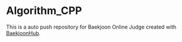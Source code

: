 # Algorithm_CPP
This is a auto push repository for Baekjoon Online Judge created with [BaekjoonHub](https://github.com/BaekjoonHub/BaekjoonHub).
